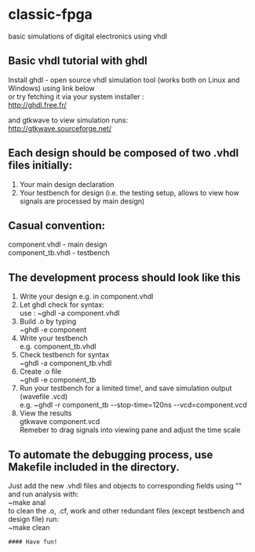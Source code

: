 # classic-fpga
basic simulations of digital electronics using vhdl

## Basic vhdl tutorial with ghdl
Install ghdl - open source vhdl simulation tool (works both on Linux and Windows) using link below <br />
or try fetching it via your system installer : <br />
http://ghdl.free.fr/

and gtkwave to view simulation runs: <br />
http://gtkwave.sourceforge.net/

## Each design should be composed of two .vhdl files initially:
1. Your main design declaration
2. Your testbench for design (i.e. the testing setup, allows to view how signals are processed by main design)

## Casual convention:
component.vhdl - main design <br />
component_tb.vhdl - testbench <br />

## The development process should look like this
1. Write your design e.g. in component.vhdl
2. Let ghdl check for syntax: <br />
    use : ~ghdl -a component.vhdl
3. Build .o by typing <br />
    ~ghdl -e component     
4. Write your testbench <br />
    e.g. component_tb.vhdl
5. Check testbench for syntax <br />
    ~ghdl -a component_tb.vhdl
6. Create .o file <br />
    ~ghdl -e component_tb
7. Run your testbench for a limited time!, and save simulation output (wavefile .vcd) <br />
    e.g. ~ghdl -r component_tb --stop-time=120ns --vcd=component.vcd
8. View the results <br />
    gtkwave component.vcd <br />
Remeber to drag signals into viewing pane and adjust the time scale

## To automate the debugging process, use Makefile included in the directory. <br />
Just add the new .vhdl files and objects to corresponding fields using "\" and run analysis with: <br />
~make anal <br />
to clean the .o, .cf, work and other redundant files (except testbench and design file) run: <br />
~make clean <br />
    
    #### Have fun!
  
